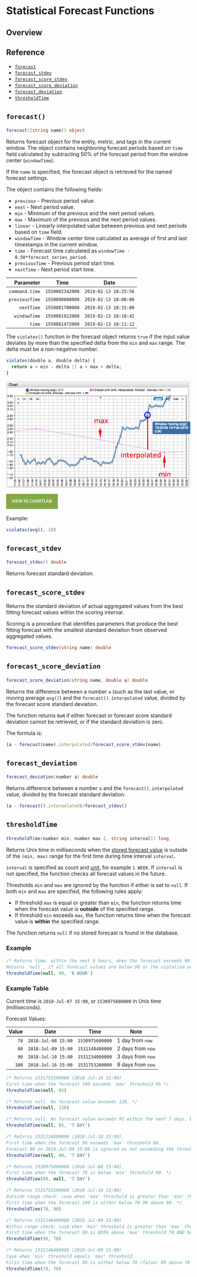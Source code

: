 # Statistical Forecast Functions

## Overview

## Reference

* [`forecast`](#forecast)
* [`forecast_stdev`](#forecast_stdev)
* [`forecast_score_stdev`](#forecast_score_stdev)
* [`forecast_score_deviation`](#forecast_score_deviation)
* [`forecast_deviation`](#forecast_deviation)
* [`thresholdTime`](#thresholdtime)

## `forecast()`

```csharp
forecast([string name]) object
```

Returns forecast object for the entity, metric, and tags in the current window. The object contains neighboring forecast periods based on `time` field calculated by subtracting 50% of the forecast period from the window center (`windowTime`).

If the `name` is specified, the forecast object is retrieved for the named forecast settings.

The object contains the following fields:

* `previous` - Previous period value.
* `next` - Next period value.
* `min` - Minimum of the previous and the next period values.
* `max` - Maximum of the previous and the next period values.
* `linear` - Linearly interpolated value between previous and next periods based on `time` field.
* `windowTime` - Window center time calculated as average of first and last timestamps in the current window.
* `time` - Forecast time calculated as `windowTime - 0.50*forecast_series_period`.
* `previousTime` - Previous period start time.
* `nextTime` - Next period start time.

| **Parameter** | **Time** | **Date**  |
|---:|---|---|
| `command.time` | `1550082342000` | `2019-02-13 18:25:56` |
| `previousTime` | `1550080800000` | `2019-02-13 18:00:00` |
| `nextTime` | `1550081700000` | `2019-02-13 18:15:00` |
| `windowTime` | `1550081922000` | `2019-02-13 18:18:42` |
| `time` | `1550081472000` | `2019-02-13 18:11:12` |

The `violates()` function in the forecast object returns `true` if the input value deviates by more than the specified delta from the `min` and `max` range. The delta must be a non-negative number.

```javascript
violates(double a, double delta) {
  return a < min - delta || a > max + delta;
}
```

![](./images/forecast-interpolate.png)

[![](../images/button.png)](https://apps.axibase.com/chartlab/4d42110e/12/)

Example:

```javascript
violates(avg(), 10)
```

## `forecast_stdev`

```csharp
forecast_stdev() double
```

Returns forecast standard deviation.

## `forecast_score_stdev`

Returns the standard deviation of actual aggregated values from the best fitting forecast values within the scoring interval.

Scoring is a procedure that identifies parameters that produce the best fitting forecast with the smallest standard deviation from observed aggregated values.

```csharp
forecast_score_stdev(string name) double
```

## `forecast_score_deviation`

```csharp
forecast_score_deviation(string name, double a) double
```

Returns the difference between a number `a` (such as the last value, or moving average `avg()`) and the `forecast().interpolated` value, divided by the forecast score standard deviation.

The function returns `NaN` if either forecast or forecast score standard deviation cannot be retrieved, or if the standard deviation is zero.

The formula is:

```javascript
(a - forecast(name).interpolated/forecast_score_stdev(name)
```

## `forecast_deviation`

```csharp
forecast_deviation(number a) double
```

Returns difference between a number `a` and the `forecast().interpolated` value, divided by the forecast standard deviation.

```javascript
(a - forecast().interpolated)/forecast_stdev()
```

## `thresholdTime`

```csharp
thresholdTime(number min, number max [, string interval]) long
```

Returns Unix time in milliseconds when the [stored forecast value](../forecasting/README.md) is outside of the `(min, max)` range for the first time during time interval `interval`.

`interval` is specified as count and [unit](../api/data/series/time-unit.md), for example `1 WEEK`. If `interval` is not specified, the function checks all forecast values in the future.

Thresholds `min` and `max` are ignored by the function if either is set to `null`. If both `min` and `max` are specified, the following rules apply:

* If threshold `max` is equal or greater than `min`, the function returns time when the forecast value is **outside** of the specified range.
* If threshold `min` exceeds `max`, the function returns time when the forecast value is **within** the specified range.

The function returns `null` if no stored forecast is found in the database.

### Example

```javascript
/* Returns time, within the next 6 hours, when the forecast exceeds 90.
Returns `null`, if all forecast values are below 90 or the violation occurs after the `6 HOUR` window. */
thresholdTime(null, 90, '6 HOUR')
```

### Example Table

Current time is `2018-Jul-07 15:00`, or `1530975600000` in Unix time (milliseconds).

Forecast Values:

| **Value** | **Date** | **Time**  | **Note** |
|---:|---|---|---|
| `70` | `2018-Jul-08 15:00` | `1530975600000` | 1 day from `now` |
| `80` | `2018-Jul-09 15:00` | `1531148400000` | 2 days from `now` |
| `90` | `2018-Jul-10 15:00` | `1531234800000` | 3 days from `now` |
| `100` | `2018-Jul-16 15:00` | `1531753200000` | 9 days from `now` |

```javascript
/* Returns 1531753200000 (2018-Jul-16 15:00)
First time when the forecast 100 exceeds 'max' threshold 95 */
thresholdTime(null, 95)
```

```javascript
/* Returns null. No forecast value exceeds 120. */
thresholdTime(null, 120)
```

```javascript
/* Returns null. No forecast value exceeds 95 within the next 7 days, by 2018-Jul-14 15:00. */
thresholdTime(null, 95, '7 DAY')
```

```javascript
/* Returns 1531234800000 (2018-Jul-10 15:00).
First time when the forecast 90 exceeds 'max' threshold 80.
Forecast 80 on 2018-Jul-09 15:00 is ignored as not exceeding the threshold. */
thresholdTime(null, 80, '7 DAY')
```

```javascript
/* Returns 1530975600000 (2018-Jul-08 15:00).
First time when the forecast 70 is below 'min' threshold 80. */
thresholdTime(80, null, '7 DAY')
```

```javascript
/* Returns 1531753200000 (2018-Jul-16 15:00)
Outside range check: case when 'max' threshold is greater than 'min' threshold.
First time when the forecast 100 is either below 70 OR above 90. */
thresholdTime(70, 90)
```

```javascript
/* Returns 1531148400000 (2018-Jul-09 15:00)
Within range check: case when 'min' threshold is greater than 'max' threshold.
First time when the forecast 80 is BOTH above 'max' threshold 70 AND below 'min' threshold 90. */
thresholdTime(90, 70)
```

```javascript
/* Returns 1531148400000 (2018-Jul-09 15:00)
Case when 'min' threshold equals 'max' threshold.
First time when the forecast 80 is either below 70 (false) OR above 70 (true). */
thresholdTime(70, 70)
```
